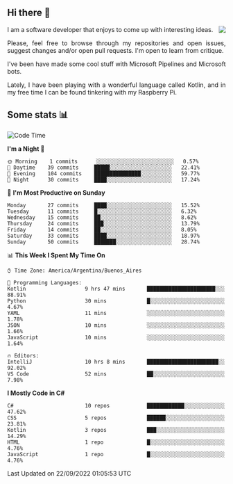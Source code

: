 ## Hi there :slightly_smiling_face:

<img src="https://github-readme-stats.vercel.app/api?username=victorgrycuk&show_icons=true&count_private=true&title_color=F7941E&icon_color=F7941E" align="right">

<p align="justify">
I am a software developer that enjoys to come up with interesting ideas.
<p/>

<p align= "justify">
Please, feel free to browse through my repositories and open issues, suggest changes and/or open pull requests. I'm open to learn from critique.
<p/>


<p align= "justify">
I've been have made some cool stuff with Microsoft Pipelines and Microsoft bots.
<p/>

<p align= "justify">
Lately, I have been playing with a wonderful language called Kotlin, and in my free time I can be found tinkering with my Raspberry Pi.
<p/>

## Some stats :bar_chart:
<!--START_SECTION:waka-->
![Code Time](http://img.shields.io/badge/Code%20Time-1%2C147%20hrs%207%20mins-blue)

**I'm a Night 🦉** 

```text
🌞 Morning    1 commits      ░░░░░░░░░░░░░░░░░░░░░░░░░   0.57% 
🌆 Daytime    39 commits     █████░░░░░░░░░░░░░░░░░░░░   22.41% 
🌃 Evening    104 commits    ███████████████░░░░░░░░░░   59.77% 
🌙 Night      30 commits     ████░░░░░░░░░░░░░░░░░░░░░   17.24%

```
📅 **I'm Most Productive on Sunday** 

```text
Monday       27 commits     ████░░░░░░░░░░░░░░░░░░░░░   15.52% 
Tuesday      11 commits     █░░░░░░░░░░░░░░░░░░░░░░░░   6.32% 
Wednesday    15 commits     ██░░░░░░░░░░░░░░░░░░░░░░░   8.62% 
Thursday     24 commits     ███░░░░░░░░░░░░░░░░░░░░░░   13.79% 
Friday       14 commits     ██░░░░░░░░░░░░░░░░░░░░░░░   8.05% 
Saturday     33 commits     ████░░░░░░░░░░░░░░░░░░░░░   18.97% 
Sunday       50 commits     ███████░░░░░░░░░░░░░░░░░░   28.74%

```


📊 **This Week I Spent My Time On** 

```text
⌚︎ Time Zone: America/Argentina/Buenos_Aires

💬 Programming Languages: 
Kotlin                   9 hrs 47 mins       ██████████████████████░░░   88.91% 
Python                   30 mins             █░░░░░░░░░░░░░░░░░░░░░░░░   4.67% 
YAML                     11 mins             ░░░░░░░░░░░░░░░░░░░░░░░░░   1.78% 
JSON                     10 mins             ░░░░░░░░░░░░░░░░░░░░░░░░░   1.66% 
JavaScript               10 mins             ░░░░░░░░░░░░░░░░░░░░░░░░░   1.64%

🔥 Editors: 
IntelliJ                 10 hrs 8 mins       ███████████████████████░░   92.02% 
VS Code                  52 mins             ██░░░░░░░░░░░░░░░░░░░░░░░   7.98%

```

**I Mostly Code in C#** 

```text
C#                       10 repos            ████████████░░░░░░░░░░░░░   47.62% 
CSS                      5 repos             ██████░░░░░░░░░░░░░░░░░░░   23.81% 
Kotlin                   3 repos             ███░░░░░░░░░░░░░░░░░░░░░░   14.29% 
HTML                     1 repo              █░░░░░░░░░░░░░░░░░░░░░░░░   4.76% 
JavaScript               1 repo              █░░░░░░░░░░░░░░░░░░░░░░░░   4.76%

```



 Last Updated on 22/09/2022 01:05:53 UTC
<!--END_SECTION:waka-->

